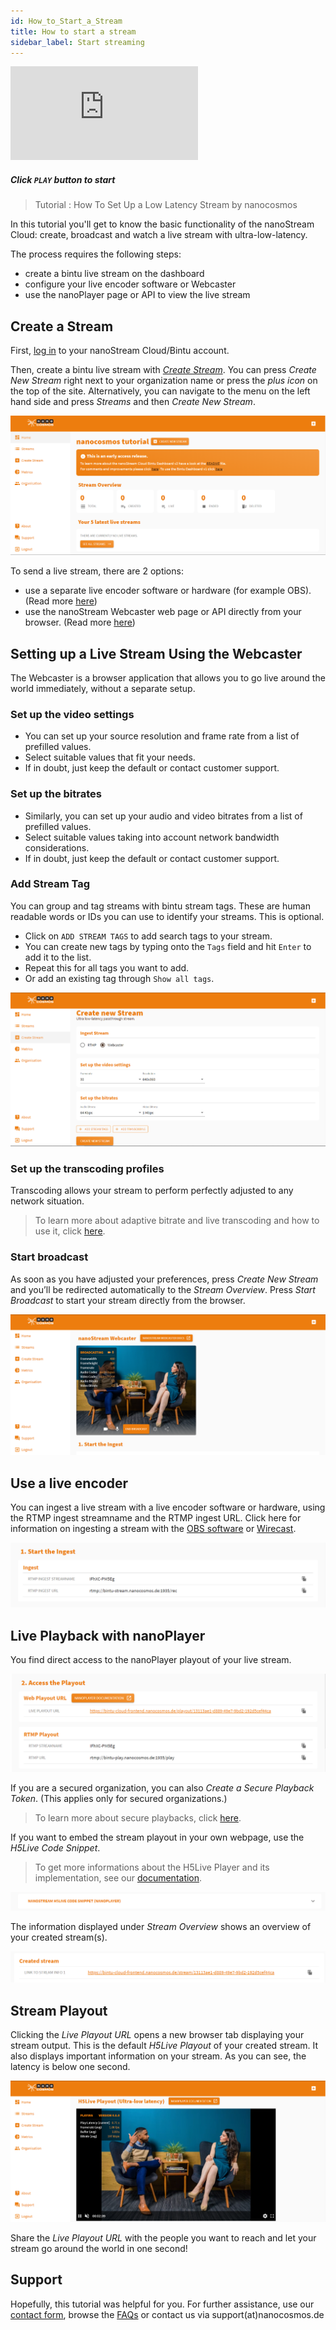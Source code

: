 ```yaml
---
id: How_to_Start_a_Stream
title: How to start a stream
sidebar_label: Start streaming
---
```


<div class="video-wrap">
    <div class="video-container">
        <iframe src="https://www.youtube.com/embed/om3cOpV0WKo" frameborder="0" allowfullscreen></iframe>
    </div>
</div>

##### *Click `PLAY` button to start*

>Tutorial : How To Set Up a Low Latency Stream by nanocosmos

In this tutorial you'll get to know the basic functionality of the nanoStream Cloud:
create, broadcast and watch a live stream with ultra-low-latency. 

The process requires the following steps:

- create a bintu live stream on the dashboard
- configure your live encoder software or Webcaster
- use the nanoPlayer page or API to view the live stream

## Create a Stream

First, [log in](cloud-readme#authentication) to your nanoStream Cloud/Bintu account.

Then, create a bintu live stream with [*Create Stream*](https://bintu-cloud-frontend.nanocosmos.de/stream/create). You can press *Create New Stream* right next to your organization name or press the *plus icon* on the top of the site. Alternatively, you can navigate to the menu on the left hand side and press *Streams* and then *Create New Stream*.

![dashboard](assets/dashboard.png)

To send a live stream, there are 2 options:

- use a separate live encoder software or hardware (for example OBS). (Read more [here](#use-a-live-encoder))
- use the nanoStream Webcaster web page or API directly from your browser. (Read more [here](#setting-up-a-live-stream-using-the-webcaster))

## Setting up a Live Stream Using the Webcaster

The Webcaster is a browser application that allows you to go live around the world immediately, without a separate setup. 

### Set up the video settings

- You can set up your source resolution and frame rate from a list of prefilled values.
- Select suitable values that fit your needs.
- If in doubt, just keep the default or contact customer support.

### Set up the bitrates

- Similarly, you can set up your audio and video bitrates from a list of prefilled values.
- Select suitable values taking into account network bandwidth considerations.
- If in doubt, just keep the default or contact customer support.

### Add Stream Tag

You can group and tag streams with bintu stream tags. These are human readable words or IDs you can use to identify your streams. This is optional.

- Click on `ADD STREAM TAGS` to add search tags to your stream.
- You can create new tags by typing onto the `Tags` field and hit `Enter` to add it to the list.
- Repeat this for all tags you want to add.
- Or add an existing tag through `Show all tags`. 

![create stream](assets/create-stream.png)

### Set up the transcoding profiles

Transcoding allows your stream to perform perfectly adjusted to any network situation. 
> To learn more about adaptive bitrate and live transcoding and how to use it, click [here](How_to_Use_Transcoding.md).

### Start broadcast

As soon as you have adjusted your preferences, press *Create New Stream* and you’ll be redirected automatically to the *Stream Overview*. Press *Start Broadcast* to start your stream directly from the browser.

![start broadcast](assets/start-broadcast.png)

## Use a live encoder 

You can ingest a live stream with a live encoder software or hardware, using the RTMP ingest streamname and the RTMP ingest URL. 
Click here for information on ingesting a stream with the [OBS software](https://www.nanocosmos.de/blog/2019/03/how-to-use-obs-for-low-latency-live-encoding-to-nanostream-cloud/) or [Wirecast](https://www.nanocosmos.de/blog/2020/12/how-to-use-wirecast-with-nanostream-cloud-for-ultra-low-latency-live-streaming/). 

![start ingest](assets/start-ingest.png)

## Live Playback with nanoPlayer 

You find direct access to the nanoPlayer playout of your live stream. 

![access-playout](assets/access-playout.png)

If you are a secured organization, you can also  *Create a Secure Playback Token*. (This applies only for secured organizations.)

> To learn more about secure playbacks, click [here](cloud-playback-tokens). 

If you want to embed the stream playout in your own webpage, use the *H5Live Code Snippet*. 

> To get more informations about the H5Live Player and its implementation, see our [documentation](https://docs.nanocosmos.de/docs/nanoplayer/nanoplayer_getting_started/).

![code snippet](assets/code-snippet.png)

The information displayed under *Stream Overview* shows an overview of your created stream(s). 

![created-stream-link](assets/created-stream-link.png)

## Stream Playout

Clicking the *Live Playout URL* opens a new browser tab displaying your stream output. This is the default *H5Live Playout* of your created stream. It also displays important information on your stream.  As you can see, the latency is below one second.

![stream playout](assets/stream-playout.png)

Share the *Live Playout URL* with the people you want to reach and let your stream go around the world in one second!


## Support

Hopefully, this tutorial was helpful for you. For further assistance, use our [contact form](https://www.nanocosmos.de/support), browse the [FAQs](https://docs.nanocosmos.de/docs/faq/faq_streaming/) or contact us via support(at)nanocosmos.de

